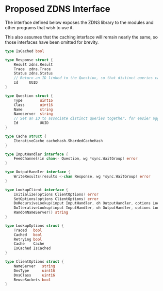# Proposed ZDNS Interface 

The interface defined below exposes the ZDNS library to the modules and other programs that wish to use it.

This also assumes that the caching interface will remain nearly the same, so those interfaces have been omitted for brevity.

```go
type IsCached bool

type Response struct {
    Result zdns.Result
    Trace  zdns.Trace
    Status zdns.Status
    // Return an ID linked to the Question, so that distinct queries can be linked.
    Id     UUID
}

type Question struct {
	Type        uint16
	Class       uint16
	Name        string
    Nameserver  string
    // Set an ID to associate distinct queries together, for easier aggregation
    Id          UUID
}

type Cache struct {
	IterativeCache cachehash.ShardedCacheHash
}

type InputHandler interface {
	FeedChannel(in chan<- Question, wg *sync.WaitGroup) error
}

type OutputHandler interface {
	WriteResults(results <-chan Response, wg *sync.WaitGroup) error
}

type LookupClient interface {
	Initialize(options ClientOptions) error
    SetOptions(options ClientOptions) error
	DoRecursiveLookup(input InputHandler, oh OutputHandler, options LookupOptions) error
	DoIterativeLookup(input InputHandler, oh OutputHandler, options LookupOptions) error
    RandomNameServer() string
}

type LookupOptions struct {
    Traced   bool
    Cached   bool
    Retrying bool
    Cache    Cache
    IsCached IsCached
}

type ClientOptions struct {
	NameServer   string
	DnsType      uint16
	DnsClass     uint16
    ReuseSockets bool
}
```